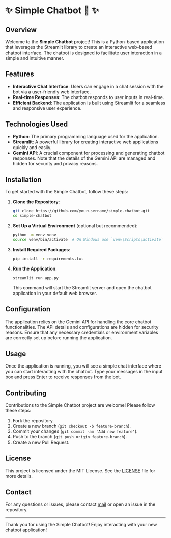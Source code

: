 <!--# Simple-Chatbot
"Simple-Chatbot" is a lightweight and user-friendly chatbot project designed to demonstrate the fundamentals of building a conversational interface. This project aims to create a basic chatbot that can engage in basic dialogue, answer simple questions, and provide basic information or responses to users.
-->
# ✨ Simple Chatbot 🤖 ✨ 

## Overview

Welcome to the **Simple Chatbot** project! This is a Python-based application that leverages the Streamlit library to create an interactive web-based chatbot interface. The chatbot is designed to facilitate user interaction in a simple and intuitive manner.

## Features

- **Interactive Chat Interface**: Users can engage in a chat session with the bot via a user-friendly web interface.
- **Real-time Responses**: The chatbot responds to user inputs in real-time.
- **Efficient Backend**: The application is built using Streamlit for a seamless and responsive user experience.

## Technologies Used

- **Python**: The primary programming language used for the application.
- **Streamlit**: A powerful library for creating interactive web applications quickly and easily.
- **Gemini API**: A crucial component for processing and generating chatbot responses. Note that the details of the Gemini API are managed and hidden for security and privacy reasons.

## Installation

To get started with the Simple Chatbot, follow these steps:

1. **Clone the Repository**:

   ```bash
   git clone https://github.com/yourusername/simple-chatbot.git
   cd simple-chatbot
   ```

2. **Set Up a Virtual Environment** (optional but recommended):

   ```bash
   python -m venv venv
   source venv/bin/activate  # On Windows use `venv\Scripts\activate`
   ```

3. **Install Required Packages**:

   ```bash
   pip install -r requirements.txt
   ```

4. **Run the Application**:

   ```bash
   streamlit run app.py
   ```

   This command will start the Streamlit server and open the chatbot application in your default web browser.

## Configuration

The application relies on the Gemini API for handling the core chatbot functionalities. The API details and configurations are hidden for security reasons. Ensure that any necessary credentials or environment variables are correctly set up before running the application.

## Usage

Once the application is running, you will see a simple chat interface where you can start interacting with the chatbot. Type your messages in the input box and press Enter to receive responses from the bot.

## Contributing

Contributions to the Simple Chatbot project are welcome! Please follow these steps:

1. Fork the repository.
2. Create a new branch (`git checkout -b feature-branch`).
3. Commit your changes (`git commit -am 'Add new feature'`).
4. Push to the branch (`git push origin feature-branch`).
5. Create a new Pull Request.

## License

This project is licensed under the MIT License. See the [LICENSE](https://github.com/mj-awad17/Simple-Chatbot/blob/main/LICENSE) file for more details.

## Contact

For any questions or issues, please contact [mail](jawadrana660@gmail.com) or open an issue in the repository.

---

Thank you for using the Simple Chatbot! Enjoy interacting with your new chatbot application!
